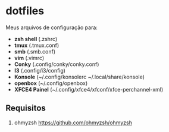 # dotfiles

Meus arquivos de configuração para:
* **zsh shell** (.zshrc)
* **tmux** (.tmux.conf)
* **smb** (.smb.conf)
* **vim** (.vimrc)
* **Conky** (.config/conky/conky.conf)
* **I3** (.config/i3/config)
* **Konsole** (~/.config/konsolerc ~/.local/share/konsole)
* **openbox** (~/.config/openbox)
* **XFCE4 Painel** (~/.config/xfce4/xfconf/xfce-perchannel-xml)
## Requisitos
1. ohmyzsh https://github.com/ohmyzsh/ohmyzsh

